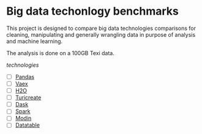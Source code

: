 # Big data techonlogy benchmarks
This project is designed to compare big data technologies comparisons for cleaning, manipulating and generally wrangling data in purpose of analysis and machine learning.

The analysis is done on a 100GB Texi data.

*technologies*
* [ ] [Pandas](https://pandas.pydata.org/)
* [ ] [Vaex](https://github.com/vaexio/vaex)
* [ ] [H2O](https://github.com/h2oai/h2o-3)
* [ ] [Turicreate](https://github.com/apple/turicreate)
* [ ] [Dask](https://github.com/dask/dask)
* [ ] [Spark](https://github.com/apache/spark)
* [ ] [Modin](https://github.com/modin-project/modin)
* [ ] [Datatable](https://github.com/h2oai/datatable)
